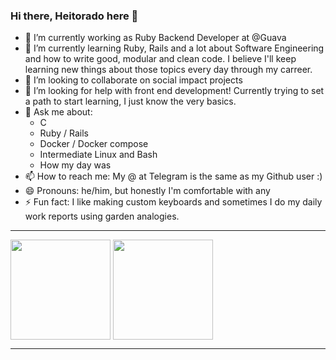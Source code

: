 ### Hi there, Heitorado here 👋

- 🔭 I’m currently working as Ruby Backend Developer at @Guava
- 🌱 I’m currently learning Ruby, Rails and a lot about Software Engineering and how to write good, modular and clean code. I believe I'll keep learning new things about those topics every day through my carreer.
- 👯 I’m looking to collaborate on social impact projects
- 🤔 I’m looking for help with front end development! Currently trying to set a path to start learning, I just know the very basics.
- 💬 Ask me about:
  - C
  - Ruby / Rails
  - Docker / Docker compose
  - Intermediate Linux and Bash
  - How my day was
- 📫 How to reach me: My @ at Telegram is the same as my Github user :)
- 😄 Pronouns: he/him, but honestly I'm comfortable with any
- ⚡ Fun fact: I like making custom keyboards and sometimes I do my daily work reports using garden analogies.

---

<span>
  <img align="center" height="160" src="https://github-readme-stats.vercel.app/api?username=heitorado&count_private=true&show_icons=true&theme=synthwave&hide=issues" />
</span>
<span>
  <img align="center" height="160" src="https://github-readme-stats.vercel.app/api/top-langs/?username=heitorado&layout=compact&langs_count=6&theme=synthwave&hide=c,c%2B%2B,verilog,systemverilog,html,python,javascript,css,kotlin" />
</span>

---
